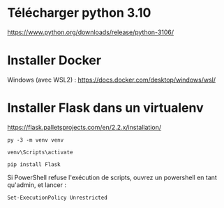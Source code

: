 # Télécharger python 3.10
https://www.python.org/downloads/release/python-3106/

# Installer Docker
Windows (avec WSL2) : https://docs.docker.com/desktop/windows/wsl/

# Installer Flask dans un virtualenv
https://flask.palletsprojects.com/en/2.2.x/installation/
```shell
py -3 -m venv venv

venv\Scripts\activate

pip install Flask
```

Si PowerShell refuse l'exécution de scripts, ouvrez un powershell en tant qu'admin, et lancer : 
```
Set-ExecutionPolicy Unrestricted
```

